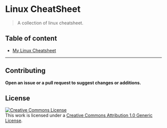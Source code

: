 # Linux CheatSheet

> A collection of linux cheatsheet.

## Table of content

- [My Linux Cheatsheet](/cheatsheet/my-linux-cheatsheet.md)

---

## Contributing

__Open an issue or a pull request to suggest changes or additions.__

## License
<a rel="license" href="http://creativecommons.org/licenses/by/1.0/"><img alt="Creative Commons License" style="border-width:0" src="https://i.creativecommons.org/l/by/1.0/88x31.png" /></a><br />This work is licensed under a <a rel="license" href="http://creativecommons.org/licenses/by/1.0/">Creative Commons Attribution 1.0 Generic License</a>.
